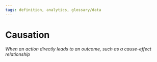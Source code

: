 ```yaml
---
tags: definition, analytics, glossary/data
---
```

#  Causation
*When an action directly leads to an outcome, such as a cause-effect relationship*